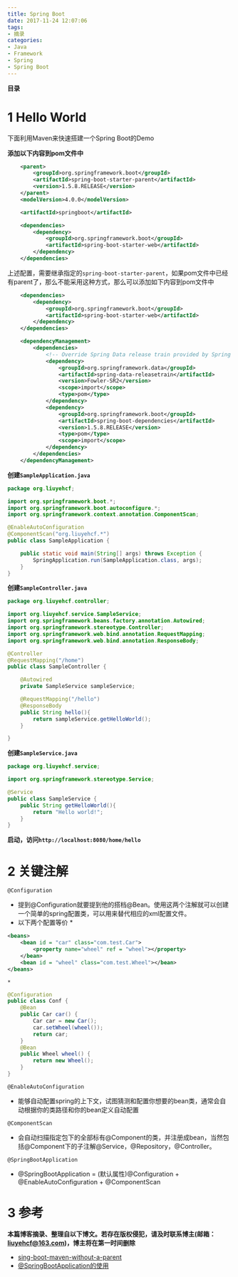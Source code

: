 ```yaml
---
title: Spring Boot
date: 2017-11-24 12:07:06
tags: 
- 摘录
categories: 
- Java
- Framework
- Spring
- Spring Boot
---
```


__目录__

<!-- toc -->
<!--more-->

# 1 Hello World

下面利用Maven来快速搭建一个Spring Boot的Demo

__添加以下内容到pom文件中__

```xml
    <parent>
        <groupId>org.springframework.boot</groupId>
        <artifactId>spring-boot-starter-parent</artifactId>
        <version>1.5.8.RELEASE</version>
    </parent>
    <modelVersion>4.0.0</modelVersion>

    <artifactId>springboot</artifactId>

    <dependencies>
        <dependency>
            <groupId>org.springframework.boot</groupId>
            <artifactId>spring-boot-starter-web</artifactId>
        </dependency>
    </dependencies>
```

上述配置，需要继承指定的`spring-boot-starter-parent`，如果pom文件中已经有parent了，那么不能采用这种方式，那么可以添加如下内容到pom文件中

```xml
    <dependencies>
        <dependency>
            <groupId>org.springframework.boot</groupId>
            <artifactId>spring-boot-starter-web</artifactId>
        </dependency>
    </dependencies>

    <dependencyManagement>
        <dependencies>
            <!-- Override Spring Data release train provided by Spring Boot -->
            <dependency>
                <groupId>org.springframework.data</groupId>
                <artifactId>spring-data-releasetrain</artifactId>
                <version>Fowler-SR2</version>
                <scope>import</scope>
                <type>pom</type>
            </dependency>
            <dependency>
                <groupId>org.springframework.boot</groupId>
                <artifactId>spring-boot-dependencies</artifactId>
                <version>1.5.8.RELEASE</version>
                <type>pom</type>
                <scope>import</scope>
            </dependency>
        </dependencies>
    </dependencyManagement>
```

__创建`SampleApplication.java`__

```Java
package org.liuyehcf;

import org.springframework.boot.*;
import org.springframework.boot.autoconfigure.*;
import org.springframework.context.annotation.ComponentScan;

@EnableAutoConfiguration
@ComponentScan("org.liuyehcf.*")
public class SampleApplication {

    public static void main(String[] args) throws Exception {
        SpringApplication.run(SampleApplication.class, args);
    }
}
```

__创建`SampleController.java`__

```Java
package org.liuyehcf.controller;

import org.liuyehcf.service.SampleService;
import org.springframework.beans.factory.annotation.Autowired;
import org.springframework.stereotype.Controller;
import org.springframework.web.bind.annotation.RequestMapping;
import org.springframework.web.bind.annotation.ResponseBody;

@Controller
@RequestMapping("/home")
public class SampleController {

    @Autowired
    private SampleService sampleService;

    @RequestMapping("/hello")
    @ResponseBody
    public String hello(){
        return sampleService.getHelloWorld();
    }

}
```

__创建`SampleService.java`__
```Java
package org.liuyehcf.service;

import org.springframework.stereotype.Service;

@Service
public class SampleService {
    public String getHelloWorld(){
        return "Hello world!";
    }
}

```

__启动，访问`http://localhost:8080/home/hello`__

# 2 关键注解

`@Configuration`

* 提到@Configuration就要提到他的搭档@Bean。使用这两个注解就可以创建一个简单的spring配置类，可以用来替代相应的xml配置文件。
* 以下两个配置等价
    * 
```xml
<beans>  
    <bean id = "car" class="com.test.Car">  
        <property name="wheel" ref = "wheel"></property>  
    </bean>  
    <bean id = "wheel" class="com.test.Wheel"></bean>  
</beans> 
```

    * 
```Java
@Configuration  
public class Conf {  
    @Bean  
    public Car car() {  
        Car car = new Car();  
        car.setWheel(wheel());  
        return car;  
    }  
    @Bean   
    public Wheel wheel() {  
        return new Wheel();  
    }  
}  
```

`@EnableAutoConfiguration`

* 能够自动配置spring的上下文，试图猜测和配置你想要的bean类，通常会自动根据你的类路径和你的bean定义自动配置

`@ComponentScan`

* 会自动扫描指定包下的全部标有@Component的类，并注册成bean，当然包括@Component下的子注解@Service，@Repository，@Controller。

`@SpringBootApplication`

* @SpringBootApplication = (默认属性)@Configuration + @EnableAutoConfiguration + @ComponentScan

# 3 参考

__本篇博客摘录、整理自以下博文。若存在版权侵犯，请及时联系博主(邮箱：liuyehcf@163.com)，博主将在第一时间删除__

* [sing-boot-maven-without-a-parent](https://docs.spring.io/spring-boot/docs/current/reference/htmlsingle/#using-boot-maven-without-a-parent)
* [@SpringBootApplication的使用](http://blog.csdn.net/u013473691/article/details/52353923)
